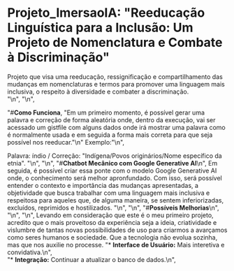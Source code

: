 # Projeto_ImersaoIA: "Reeducação Linguística para a Inclusão: Um Projeto de Nomenclatura e Combate à Discriminação"
Projeto que visa uma reeducação, ressignificação e compartilhamento das mudanças em nomenclaturas e termos para promover uma linguagem mais inclusiva, o respeito à diversidade e combater a discriminação.     
"\n",
"\n",

 "#**Como Funciona**,
        "Em um primeiro momento, é possível gerar uma palavra e correção de forma aleatória onde, dentro da execução, vai ser acessado um gistfile com alguns dados onde irá mostrar uma palavra como é normalmente usada e em seguida a forma mais correta para que seja possível nos reeducar."\n"
Exemplo:"\n",

Palavra: índio / Correção: "Indígena/Povos originários/Nome específico da etnia".
      "\n",
        "\n",
   "#**Chatbot Mecânico com Google Generative AI**\n",
   Em seguida, é possível criar essa ponte com o modelo Google Generative AI onde, o conhecimento será melhor apronfundado. Com isso, será possível entender o contexto e importância das mudanças apresentadas, a objetividade que busca trabalhar com uma linguagem mais inclusiva e respeitosa para aqueles que, de alguma maneira, se sentem inferiorizadas, excluídos, reprimidos e hostilizados.
     "\n",
     "\n",
     "#**Possíveis Melhorias**\n",
     "\n",
     "\n",
     Levando em consideração que este é o meu primeiro projeto, acredito que o mais proveitoso da experiência seja a ideia, criatividade e vislumbre de tantas novas possibilidades de uso para criarmos a avarçamos como seres humanos e sociedade. Que a tecnologia não evolua sozinha, mas que nos auxilie no processe.
     "*   **Interface de Usuário:** Mais interetiva e convidativa.\n",     
     "*   **Integração:** Continuar a atualizar o banco de dados.\n",
     
